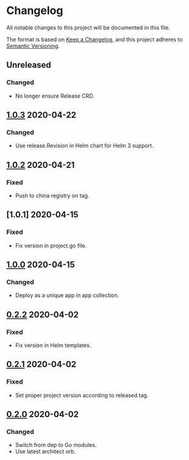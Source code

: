 # Changelog

All notable changes to this project will be documented in this file.

The format is based on [Keep a Changelog](https://keepachangelog.com/en/1.0.0/),
and this project adheres to [Semantic Versioning](https://semver.org/spec/v2.0.0.html).



## Unreleased

### Changed

- No longer ensure Release CRD.

## [1.0.3] 2020-04-22

### Changed

- Use release.Revision in Helm chart for Helm 3 support.

## [1.0.2] 2020-04-21

### Fixed

- Push to china registry on tag.

## [1.0.1] 2020-04-15

### Fixed

- Fix version in project.go file.

## [1.0.0] 2020-04-15

### Changed

- Deploy as a unique app in app collection.

## [0.2.2] 2020-04-02

### Fixed

- Fix version in Helm templates.

## [0.2.1] 2020-04-02

### Fixed

- Set proper project version according to released tag.

## [0.2.0] 2020-04-02

### Changed

- Switch from dep to Go modules.
- Use latest architect orb.


[Unreleased]: https://github.com/giantswarm/release-operator/compare/v1.0.3...HEAD
[1.0.3]: https://github.com/giantswarm/release-operator/compare/v1.0.2...v1.0.3
[1.0.2]: https://github.com/giantswarm/release-operator/compare/v1.0.1...v1.0.2
[1.1.0]: https://github.com/giantswarm/release-operator/compare/v1.0.0...v1.0.1
[1.0.0]: https://github.com/giantswarm/release-operator/compare/v1.0.0...v1.0.0
[0.2.2]: https://github.com/giantswarm/release-operator/compare/v0.2.1...v0.2.2
[0.2.1]: https://github.com/giantswarm/release-operator/compare/v0.2.0...v0.2.1

[0.2.0]: https://github.com/giantswarm/release-operator/releases/tag/v0.2.0
